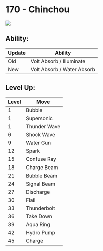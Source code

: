 # 170 - Chinchou
![][170]

## Ability:

Update | Ability
---    | ---
Old    | Volt Absorb / Illuminate
New    | Volt Absorb / Water Absorb

## Level Up:

Level | Move
---   | ---
  1   | Bubble
  1   | Supersonic
  1   | Thunder Wave
  6   | Shock Wave
  9   | Water Gun
 12   | Spark
 15   | Confuse Ray
 18   | Charge Beam
 21   | Bubble Beam
 24   | Signal Beam
 27   | Discharge
 30   | Flail
 33   | Thunderbolt
 36   | Take Down
 39   | Aqua Ring
 42   | Hydro Pump
 45   | Charge



[170]: /img/pokemon/170.png
